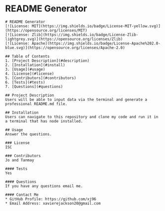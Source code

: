   # README Generator
    # README Generator
    [![License: MIT](https://img.shields.io/badge/License-MIT-yellow.svg)](https://opensource.org/licenses/MIT)
    [![License: Zlib](https://img.shields.io/badge/License-Zlib-lightgrey.svg)](https://opensource.org/licenses/Zlib)
    [![License: Apache](https://img.shields.io/badge/License-Apache%202.0-blue.svg)](https://opensource.org/licenses/Apache-2.0)
    
    ## Table of Contents
    1. [Project Description](#description)
    2. [Installation](#install)
    3. [Usage](#usage)
    4. [License](#license)
    5. [Contributors](#contributors)
    6. [Tests](#tests)
    7. [Questions](#questions)
    
    ## Project Description
    Users will be able to input data via the terminal and generate a professional README.md file.
    
    ## Installation
    Users can navigate to this repository and clone my code and run it in a terminal that has node installed.
    
    ## Usage
    Answer the questions.
    
    ### License
    ISC
    
    ### Contributors
    Jo and Tanmay
    
    #### Tests
    Yes
    
    #### Questions
    If you have any questions email me.

    #### Contact Me
    * GitHub Profile: https://github.com/xj96
    * Email Address: xavierejackson20@gmail.com
  